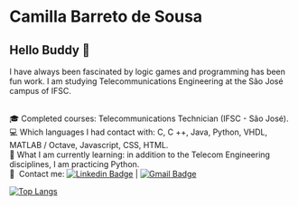 # Camilla Barreto de Sousa

## Hello Buddy 👋

I have always been fascinated by logic games and programming has been fun work. 
I am studying Telecommunications Engineering at the São José campus of IFSC.

 <br/> :mortar_board: Completed courses: Telecommunications Technician (IFSC - São José).
 <br/> :computer: Which languages I had contact with: C, C ++, Java, Python, VHDL, MATLAB / Octave, Javascript, CSS, HTML.
<br/> :blue_book: What I am currently learning: in addition to the Telecom Engineering disciplines, I am practicing Python.
<br/> :email: &nbsp;Contact me: [![Linkedin Badge](https://img.shields.io/badge/-CamillaBarreto-blue?style=flat-square&logo=Linkedin&logoColor=white&link=https://www.linkedin.com/in/camilla-barreto-de-sousa-26ab53171/)](https://www.linkedin.com/in/camilla-barreto-de-sousa-26ab53171/ ) 
| 
[![Gmail Badge](https://img.shields.io/badge/-camillabarretodesousa@gmail.com-c14438?style=flat-square&logo=Gmail&logoColor=white&link=mailto:camillabarretodesousa@gmail.com)](mailto:camillabarretodesousa@gmail.com)

[![Top Langs](https://github-readme-stats.vercel.app/api/top-langs/?username=camillabarreto&layout=compact&theme=onedark&langs_count=5)](https://github.com/anuraghazra/github-readme-stats)

<!-- ### Languages and Tools: -->

<!-- [<code><img alt="visual studio code" width="26px" src="https://img.icons8.com/fluent/240/000000/visual-studio-code-2019.png" /> </code>(https://code.visualstudio.com/) -->

<!-- [<code> <img alt="intellij idea" width="26px" src="https://img.icons8.com/color/240/000000/intellij-idea.png" /> </code>](https://www.jetbrains.com/idea/) -->

<!-- [<code> <img alt="linux" width="26px" src="https://img.icons8.com/color/96/000000/linux.png"> </code>](https://www.kernel.org/) -->

